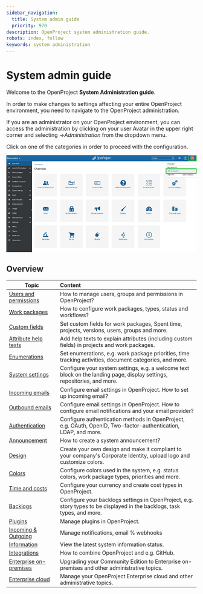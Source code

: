 ```yaml
---
sidebar_navigation:
  title: System admin guide
  priority: 970
description: OpenProject system administration guide.
robots: index, follow
keywords: system administration
---
```

# System admin guide

Welcome to the OpenProject **System Administration guide**.

In order to make changes to settings affecting your entire OpenProject environment, you need to navigate to the OpenProject administration.

If you are an administrator on your OpenProject environment,  you can access the administration by clicking on your user Avatar in the upper right corner and selecting ->*Administration* from the dropdown menu.

Click on one of the categories in order to proceed with the configuration.

![image-20201006154046435](image-20201006154046435.png)



## Overview

| Topic                                                  | Content                                                      |
| ------------------------------------------------------ | :----------------------------------------------------------- |
| [Users and permissions](./users-permissions)           | How to manage users, groups and permissions in OpenProject?  |
| [Work packages](./manage-work-packages)                | How to configure work packages, types, status and workflows? |
| [Custom fields](./custom-fields)                       | Set custom fields for work packages, Spent time, projects, versions, users, groups and more. |
| [Attribute help texts](./attribute-help-texts)         | Add help texts to explain attributes (including custom fields) in projects and work packages. |
| [Enumerations](./enumerations)                         | Set enumerations, e.g. work package priorities, time tracking activities, document categories, and more. |
| [System settings](./system-settings)                   | Configure your system settings, e.g. a welcome text block on the landing page, display settings, repositories, and more. |
| [Incoming emails](./../installation-and-operations/configuration/incoming-emails) | Configure email settings in OpenProject. How to set up incoming email? |
| [Outbound emails](./../installation-and-operations/configuration/outbound-emails) | Configure email settings in OpenProject. How to configure email notifications and your email provider? |
| [Authentication](./authentication)                     | Configure authentication methods in OpenProject, e.g. OAuth, OpenID, Two-factor-authentication, LDAP, and more. |
| [Announcement](./announcement)                         | How to create a system announcement?                         |
| [Design](./design)                                     | Create your own design and make it compliant to your company's Corporate Identity, upload logo and customize colors. |
| [Colors](./colors)                                     | Configure colors used in the system, e.g. status colors, work package types, priorities and more. |
| [Time and costs](./time-and-costs)                     | Configure your currency and create cost types in OpenProject. |
| [Backlogs](./backlogs)                                 | Configure your backlogs settings in OpenProject, e.g. story types to be displayed in the backlogs, task types, and more. |
| [Plugins](./plugins)                                   | Manage plugins in OpenProject.                               |
| [Incoming & Outgoing](./incoming-and-outgoing/)        | Manage notifications, email % webhooks                      |
| [Information](./information/)                          | View the latest system information status.                   |
| [Integrations](./integrations/)                        | How to combine OpenProject and e.g. GitHub.                  |
| [Enterprise on-premises](../enterprise-guide/enterprise-on-premises-guide/) | Upgrading your Community Edition to Enterprise on-premises and other administrative topics. |
| [Enterprise cloud](../enterprise-guide/enterprise-cloud-guide/)            | Manage your OpenProject Enterprise cloud and other administrative topics. |
